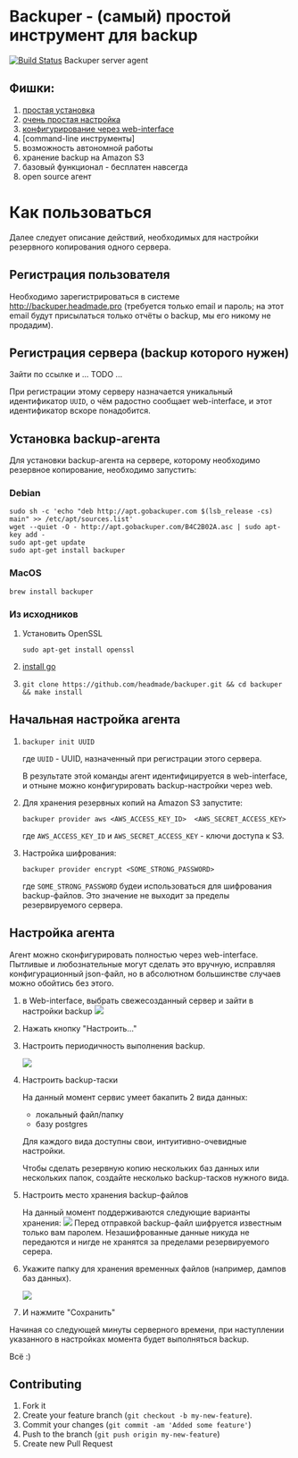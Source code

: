 Backuper - (самый) простой инструмент для backup
========
[![Build Status](https://drone.io/github.com/headmade/backuper/status.png)](https://drone.io/github.com/headmade/backuper/latest)
Backuper server agent


## Фишки:
1. [простая установка](#Установка)
2. [очень простая настройка](#config)
2. [конфигурирование через web-interface](#control)
3. [command-line инструменты]
4. возможность автономной работы
5. хранение backup на Amazon S3
6. базовый функционал - бесплатен навсегда
7. open source агент

# Как пользоваться

Далее следует описание действий, необходимых для настройки резервного копирования одного сервера.

## Регистрация пользователя

Необходимо зарегистрироваться в системе
http://backuper.headmade.pro
(требуется только email и пароль; на этот email будут присылаться только отчёты о backup, мы его никому не продадим).


## Регистрация сервера (backup которого нужен)

Зайти по ссылке и ... TODO ...

При регистрации этому серверу назначается уникальный идентификатор `UUID`, о чём радостно сообщает web-interface, и этот идентификатор вскоре понадобится.


## Установка backup-агента

Для установки backup-агента на сервере, которому необходимо резервное копирование, необходимо запустить:

### Debian

```
sudo sh -c 'echo "deb http://apt.gobackuper.com $(lsb_release -cs) main" >> /etc/apt/sources.list'
wget --quiet -O - http://apt.gobackuper.com/B4C2B02A.asc | sudo apt-key add -
sudo apt-get update
sudo apt-get install backuper
```


### MacOS

`brew install backuper`

### Из исходников

1. Установить OpenSSL
   
   `sudo apt-get install openssl`

1. [install go](https://golang.org/dl/)
2. `git clone https://github.com/headmade/backuper.git && cd backuper && make install`

## Начальная настройка агента

1. `backuper init UUID`

    где `UUID` - UUID, назначенный при регистрации этого сервера.
    
    В результате этой команды агент идентифицируется в web-interface,
    и отныне можно конфигурировать backup-настройки через web.

2. Для хранения резервных копий на Amazon S3 запустите:

    `backuper provider aws <AWS_ACCESS_KEY_ID>  <AWS_SECRET_ACCESS_KEY>`
    
    где `AWS_ACCESS_KEY_ID` и `AWS_SECRET_ACCESS_KEY` - ключи доступа к S3.

3. Настройка шифрования:

    `backuper provider encrypt <SOME_STRONG_PASSWORD>`
    
    где `SOME_STRONG_PASSWORD` будеи использоваться для шифрования backup-файлов. Это значение не выходит за пределы резервируемого сервера.



## Настройка агента

Агент можно сконфигурировать полностью через web-interface.
Пытливые и любознательные могут сделать это вручную, исправляя конфигурационный json-файл, но в абсолютном большинстве случаев можно обойтись без этого.

1. в Web-interface, выбрать свежесозданный сервер и зайти в настройки backup
![](http://puu.sh/c34dA/919f4f322e.png)

2. Нажать кнопку "Настроить..."

3. Настроить периодичность выполнения backup.

    ![](http://puu.sh/c36he/43ca5f5601.png)

4. Настроить backup-таски

    На данный момент сервис умеет бакапить 2 вида данных:
    - локальный файл/папку
    - базу postgres
    
    Для каждого вида доступны свои, интуитивно-очевидные настройки.
    
    Чтобы сделать резервную копию нескольких баз данных или нескольких папок, создайте несколько backup-тасков нужного вида.

5. Настроить место хранения backup-файлов

    На данный момент поддерживаются следующие варианты хранения:
    ![](http://puu.sh/c35sz/27439f0e45.png)
    Перед отправкой backup-файл шифруется известным только вам паролем.
    Незашифрованные данные никуда не передаются и нигде не хранятся за пределами резервируемого серера.

6. Укажите папку для хранения временных файлов (например, дампов баз данных).

    ![](http://puu.sh/c36nB/af2c44a43e.png)

7. И нажмите "Сохранить"

Начиная со следующей минуты серверного времени, при наступлении указанного в настройках момента будет выполняться backup.

Всё :)



## Contributing

1. Fork it
2. Create your feature branch (```git checkout -b my-new-feature```).
3. Commit your changes (```git commit -am 'Added some feature'```)
4. Push to the branch (```git push origin my-new-feature```)
5. Create new Pull Request
